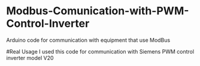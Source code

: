 # Modbus-Comunication-with-PWM-Control-Inverter
Arduino code for communication with equipment that use ModBus

#Real Usage
I used this code for communication with Siemens PWM control inverter model V20
